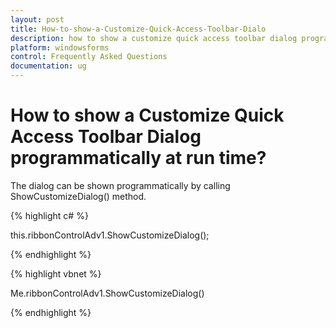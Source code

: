 ```yaml
---
layout: post
title: How-to-show-a-Customize-Quick-Access-Toolbar-Dialo
description: how to show a customize quick access toolbar dialog programmatically at run time?
platform: windowsforms
control: Frequently Asked Questions
documentation: ug
---
```


# How to show a Customize Quick Access Toolbar Dialog programmatically at run time?

The dialog can be shown programmatically by calling ShowCustomizeDialog() method.

{% highlight c# %}

this.ribbonControlAdv1.ShowCustomizeDialog();

{% endhighlight  %}

{% highlight vbnet %}

Me.ribbonControlAdv1.ShowCustomizeDialog()

{% endhighlight  %}

